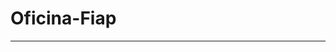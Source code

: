 # Oficina-Fiap

-----------------------------------------------------------------------------------------------------------------------------------------------------------------------
